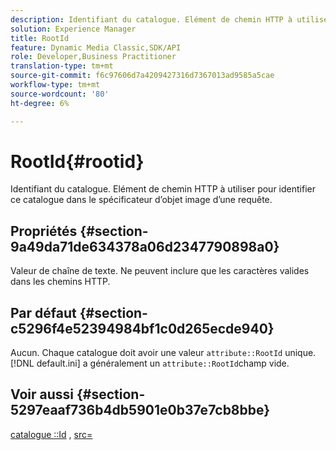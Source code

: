 ```yaml
---
description: Identifiant du catalogue. Elément de chemin HTTP à utiliser pour identifier ce catalogue dans le spécificateur d’objet image d’une requête.
solution: Experience Manager
title: RootId
feature: Dynamic Media Classic,SDK/API
role: Developer,Business Practitioner
translation-type: tm+mt
source-git-commit: f6c97606d7a4209427316d7367013ad9585a5cae
workflow-type: tm+mt
source-wordcount: '80'
ht-degree: 6%

---
```



# RootId{#rootid}

Identifiant du catalogue. Elément de chemin HTTP à utiliser pour identifier ce catalogue dans le spécificateur d’objet image d’une requête.

## Propriétés {#section-9a49da71de634378a06d2347790898a0}

Valeur de chaîne de texte. Ne peuvent inclure que les caractères valides dans les chemins HTTP.

## Par défaut {#section-c5296f4e52394984bf1c0d265ecde940}

Aucun. Chaque catalogue doit avoir une valeur `attribute::RootId` unique. [!DNL default.ini] a généralement un  `attribute::RootId`champ vide.

## Voir aussi {#section-5297eaaf736b4db5901e0b37e7cb8bbe}

[catalogue ::Id](/help/aem-is-ir-api/is-api/image-catalog/image-serving-api-ref/c-image-catalog-reference/c-image-svg-data-reference/c-image-data-reference/r-id-cat.md) ,  [src=](../../../../../is-api/http-ref/image-serving-api-ref/c-http-protocol-reference/c-command-reference/r-src.md#reference-f6506637778c4c69bf106a7924a91ab1)
